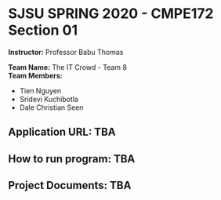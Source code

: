 # SJSU SPRING 2020 - CMPE172 Section 01

**Instructor:** Professor Babu Thomas <br />

**Team Name:** The IT Crowd - Team 8 <br />
**Team Members:**

- Tien Nguyen
- Sridevi Kuchibotla
- Dale Christian Seen

## Application URL: TBA

## How to run program: TBA

## Project Documents: TBA
